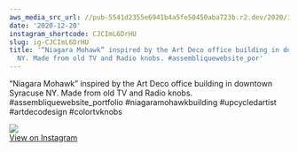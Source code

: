 ```yaml
---
aws_media_src_url: //pub-5541d2355e6941b4a5fe50450aba723b.r2.dev/2020/12/2020-12-20_20-41-37_UTC.jpg
date: '2020-12-20'
instagram_shortcode: CJCImL6DrHU
slug: ig-CJCImL6DrHU
title: '“Niagara Mohawk” inspired by the Art Deco office building in downtown Syracuse
  NY. Made from old TV and Radio knobs. #assembliquewebsite_por'
---
```


“Niagara Mohawk” inspired by the Art Deco office building in downtown Syracuse NY. Made from old TV and Radio knobs. #assembliquewebsite\_portfolio #niagaramohawkbuilding #upcycledartist #artdecodesign #colortvknobs 

![](//pub-5541d2355e6941b4a5fe50450aba723b.r2.dev/2020/12/2020-12-20_20-41-37_UTC.jpg)   
[View on Instagram](https://www.instagram.com/p/CJCImL6DrHU/)